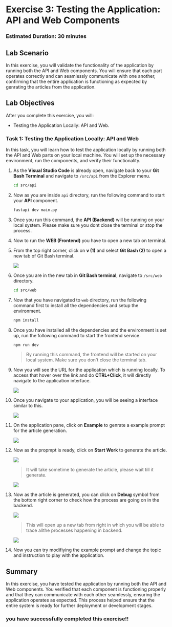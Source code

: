 # Exercise 3: Testing the Application: API and Web Components

### Estimated Duration: 30 minutes

## Lab Scenario

In this exercise, you will validate the functionality of the application by running both the API and Web components. You will ensure that each part operates correctly and can seamlessly communicate with one another, confirming that the entire application is functioning as expected by genrating the articles from the application.

## Lab Objectives

After you complete this exercise, you will:

 -  Testing the Application Locally: API and Web.

### Task 1: Testing the Application Locally: API and Web

In this task, you will learn how to test the application locally by running both the API and Web parts on your local machine. You will set up the necessary environment, run the components, and verify their functionality.

1. As the **Visual Studio Code** is already open, navigate back to your **Git Bash Terminal** and navigate to `/src/api` from the Explorer menu. 

   ```bash
   cd src/api
   ```

1. Now as you are inside `api` directory, run the following command to start your **API** component.

   ```bash
   fastapi dev main.py
   ```

1. Once you run this command, the **API (Backend)** will be running on your local system. Please make sure you dont close the terminal or stop the process.

1. Now to run the **WEB (Frontend)** you have to open a new tab on terminal.

1. From the top right corner, click on **v (1)** and select **Git Bash (2)** to open a new tab of Git Bash terminal.

   ![](../media/ex1img2.png)

1. Once you are in the new tab in **Git Bash terminal**, navigate to `/src/web` directory.

   ```bash
   cd src/web
   ```

1. Now that you have navigated to `web` directory, run the following command first to install all the dependencies and setup the environment.

   ```bash
   npm install
   ```

1. Once you have installed all the dependencies and the environment is set up, run the following command to start the frontend service.

   ```bash
   npm run dev
   ```
   
   >By running this command, the frontend will be started on your local system. Make sure you don't close the terminal tab.

1. Now you will see the URL for the application which is running locally. To access that hover over the link and do **CTRL+Click**, it will directly navigate to the application interface.

   ![](../media/ex2img7.png)

1. Once you navigate to your application, you will be seeing a interface similar to this.

   ![](../media/ex2img6.png)

1. On the application pane, click on **Example** to genrate a example prompt for the article generation. 

   ![](../media/ex2img5.png)

1. Now as the propmpt is ready, click on **Start Work** to generate the article.

   ![](../media/ex2img4.png)

   >It will take sometime to generate the article, please wait till it generate.

   ![](../media/ex2img3.png)

1. Now as the article is generated, you can click on **Debug** symbol from the bottom right corner to check how the process are going on in the backend.

   ![](../media/ex2img2.png)

   >This will open up a new tab from right in which you will be able to trace allthe processes happening in backend.

   ![](../media/ex2img1.png)

1. Now you can try modifiying the example prompt and change the topic and instruction to play with the application.

## Summary

In this exercise, you have tested the application by running both the API and Web components. You verified that each component is functioning properly and that they can communicate with each other seamlessly, ensuring the application operates as expected. This process helped ensure that the entire system is ready for further deployment or development stages.

### you have successfully completed this exercise!!
